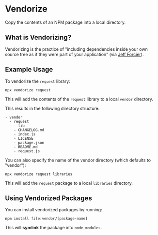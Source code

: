 # Vendorize

Copy the contents of an NPM package into a local directory.

## What is Vendorizing?

Vendorizing is the practice of "including dependencies inside your own source tree as if they were part of your application" (via [Jeff Forcier](http://bitprophet.org/blog/2012/06/07/on-vendorizing/)).

## Example Usage

To vendorize the `request` library:

```
npx vendorize request
```

This will add the contents of the `request` library to a local `vendor` directory.

This results in the following directory structure:

```
- vendor
  - request
    - lib
    - CHANGELOG.md
    - index.js
    - LICENSE
    - package.json
    - README.md
    - request.js
```

You can also specify the name of the vendor directory (which defaults to "vendor"):

```
npx vendorize request libraries
```

This will add the `request` package to a local `libraries` directory.

## Using Vendorized Packages

You can install vendorized packages by running:
```
npm install file:vendor/[package-name]
```

This will **symlink** the package into `node_modules`.
